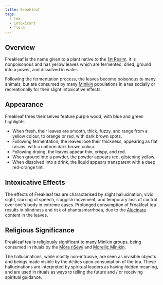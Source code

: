 ```yaml
---
title: Freakleaf
tags:
  - tea
  - intoxicant
  - flora
---
```

## Overview
Freakleaf is the name given to a plant native to the [1st Realm](locations/1st-realm.md). It is nonpoisonous and has yellow leaves which are fermented, dried, ground into a power, and dissolved in water. 

Following the fermentation process, the leaves become poisonous to many animals, but are consumed by many [Minikin](species/fauna/minikin.md) populations in a tea socially or recreationally for their slight intoxicative effects.

## Appearance
Freakleaf trees themselves feature purple wood, with blue and green highlights.

- When fresh, their leaves are smooth, thick, fuzzy, and range from a yellow colour, to orange or red, with dark brown spots.
- Following fermentation, the leaves lose their thickness, appearing as flat raisins, with a uniform dark brown colour.
- Following drying, the leaves appear thin, crispy, and red.
- When ground into a powder, the powder appears red, glistening yellow.
- When dissolved into a drink, the liquid appears transparent with a deep red-orange tint.

## Intoxicative Effects
The effects of Freakleaf tea are characterised by slight hallucination, vivid sight, slurring of speech, sluggish movement, and temporary loss of control over one's body in extreme cases. Prolonged consumption of Freakleaf tea results in blindness and risk of phantasmarrhoea, due to the [Alucinara](phenomena/alucinara.md) content in the leaves.

## Religious Significance
Freakleaf tea is religiously significant to many Minikin groups, being consumed in rituals by the [Móra riSéwi](groups/mora-risewi-tribe.md) and [Morellic Minikin](groups/morellic-minikin.md).

The hallucinations, while mostly non-intrusive, are seen as invisible objects and beings made visible by the deities upon consumption of the tea. These hallucinations are interpreted by spiritual leaders as having hidden meaning, and are used in rituals as ways to telling the future and / or receiving spiritual guidance.